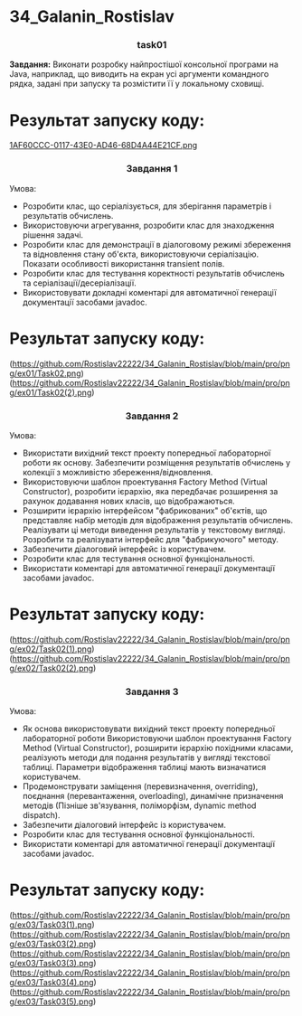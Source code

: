 # 34_Galanin_Rostislav


<h3 align="center">task01</h3>

**Завдання:** Виконати розробку найпростішої консольної програми на Java, наприклад,
що виводить на екран усі аргументи командного рядка, задані при запуску
та розмістити її у локальному сховищі.

# Результат запуску коду:

[1AF60CCC-0117-43E0-AD46-68D4A44E21CF.png](https://github.com/Rostislav22222/34_Galanin_Rostislav/blob/main/Task01/1AF60CCC-0117-43E0-AD46-68D4A44E21CF.png)

<h3 align="center">Завдання 1</h3>
Умова:
<ul>
  <li>Розробити клас, що серіалізується, для зберігання параметрів і результатів обчислень.</li>
  <li>Використовуючи агрегування, розробити клас для знаходження рішення задачі.</li>
  <li>Розробити клас для демонстрації в діалоговому режимі збереження та відновлення стану об'єкта, використовуючи серіалізацію. Показати особливості використання transient полів.</li>
  <li>Розробити клас для тестування коректності результатів обчислень та серіалізації/десеріалізації.</li>
  <li>Використовувати докладні коментарі для автоматичної генерації документації засобами javadoc.</li>
</ul>

# Результат запуску коду:

(https://github.com/Rostislav22222/34_Galanin_Rostislav/blob/main/pro/png/ex01/Task02.png)
(https://github.com/Rostislav22222/34_Galanin_Rostislav/blob/main/pro/png/ex01/Task02(2).png)

<h3 align="center">Завдання 2</h3>
Умова:
 <ul>
		<li>Використати вихідний текст проекту попередньої лабораторної роботи як основу. Забезпечити розміщення результатів обчислень у колекції з можливістю збереження/відновлення.</li> 
    <li>Використовуючи шаблон проектування Factory Method (Virtual Constructor), розробити ієрархію, яка передбачає розширення за рахунок додавання нових класів, що відображаються.</li>
		<li>Розширити ієрархію інтерфейсом "фабрикованих" об'єктів, що представляє набір методів для відображення результатів обчислень. Реалізувати ці методи виведення результатів у текстовому вигляді. Розробити та реалізувати інтерфейс для "фабрикуючого" методу.</li>
		<li>Забезпечити діалоговий інтерфейс із користувачем.</li>
		<li>Розробити клас для тестування основної функціональності.</li>
		<li>Використати коментарі для автоматичної генерації документації засобами javadoc.</li>
	</ul>
  
  # Результат запуску коду:
  
  (https://github.com/Rostislav22222/34_Galanin_Rostislav/blob/main/pro/png/ex02/Task02(1).png)
  (https://github.com/Rostislav22222/34_Galanin_Rostislav/blob/main/pro/png/ex02/Task02(2).png)
  
  <h3 align="center">Завдання 3</h3>
Умова:
<ul>
  <li>Як основа використовувати вихідний текст проекту попередньої лабораторної роботи Використовуючи шаблон проектування Factory Method (Virtual Constructor), розширити ієрархію похідними класами, реалізують методи для подання результатів у вигляді текстової таблиці. Параметри відображення таблиці мають визначатися користувачем.</li>
<li>Продемонструвати заміщення (перевизначення, overriding), поєднання (перевантаження, overloading), динамічне призначення методів (Пізніше зв'язування, поліморфізм, dynamic method dispatch).</li>
<li>Забезпечити діалоговий інтерфейс із користувачем.</li>
<li>Розробити клас для тестування основної функціональності.</li>
<li>Використати коментарі для автоматичної генерації документації засобами javadoc.</li>
    </ul>
    
   # Результат запуску коду:
   
   (https://github.com/Rostislav22222/34_Galanin_Rostislav/blob/main/pro/png/ex03/Task03(1).png)
   (https://github.com/Rostislav22222/34_Galanin_Rostislav/blob/main/pro/png/ex03/Task03(2).png)
   (https://github.com/Rostislav22222/34_Galanin_Rostislav/blob/main/pro/png/ex03/Task03(3).png)
   (https://github.com/Rostislav22222/34_Galanin_Rostislav/blob/main/pro/png/ex03/Task03(4).png)
   (https://github.com/Rostislav22222/34_Galanin_Rostislav/blob/main/pro/png/ex03/Task03(5).png)
    
      
      

